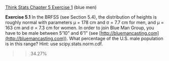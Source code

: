 [Think Stats Chapter 5 Exercise 1](http://greenteapress.com/thinkstats2/html/thinkstats2006.html#toc50) (blue men)

**Exercise 5.1** In the BRFSS (see Section 5.4), the distribution of heights is
roughly normal with parameters μ = 178 cm and σ = 7.7 cm for men, and
μ = 163 cm and σ = 7.3 cm for women.
In order to join Blue Man Group, you have to be male between 5’10” and
6’1” (see [http://bluemancasting.com](http://bluemancasting.com)). What percentage of the U.S. male
population is in this range? Hint: use scipy.stats.norm.cdf.



>> 34.27%


